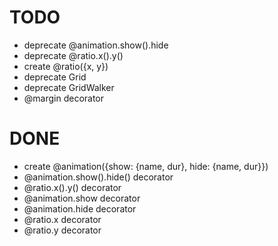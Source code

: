 # TODO

- deprecate @animation.show().hide
- deprecate @ratio.x().y()
- create @ratio({x, y})
- deprecate Grid
- deprecate GridWalker
- @margin decorator

# DONE
- create @animation({show: {name, dur}, hide: {name, dur}})
- @animation.show().hide() decorator
- @ratio.x().y() decorator
- @animation.show decorator
- @animation.hide decorator
- @ratio.x decorator
- @ratio.y decorator
